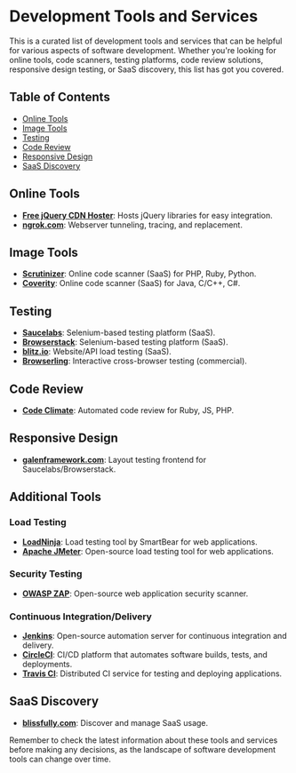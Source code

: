 # Development Tools and Services

This is a curated list of development tools and services that can be helpful for various aspects of software development. Whether you're looking for online tools, code scanners, testing platforms, code review solutions, responsive design testing, or SaaS discovery, this list has got you covered.

## Table of Contents

- [Online Tools](#online-tools)
- [Image Tools](#image-tools)
- [Testing](#testing)
- [Code Review](#code-review)
- [Responsive Design](#responsive-design)
- [SaaS Discovery](#saas-discovery)

## Online Tools

- **[Free jQuery CDN Hoster](https://jquery.com/)**: Hosts jQuery libraries for easy integration.
- **[ngrok.com](https://ngrok.com/)**: Webserver tunneling, tracing, and replacement.

## Image Tools

- **[Scrutinizer](https://scrutinizer-ci.com/)**: Online code scanner (SaaS) for PHP, Ruby, Python.
- **[Coverity](https://www.synopsys.com/coverity.html)**: Online code scanner (SaaS) for Java, C/C++, C#.

## Testing

- **[Saucelabs](https://www.saucelabs.com/)**: Selenium-based testing platform (SaaS).
- **[Browserstack](https://www.browserstack.com/)**: Selenium-based testing platform (SaaS).
- **[blitz.io](https://www.blitz.io/)**: Website/API load testing (SaaS).
- **[Browserling](https://www.browserling.com/)**: Interactive cross-browser testing (commercial).

## Code Review

- **[Code Climate](https://codeclimate.com/)**: Automated code review for Ruby, JS, PHP.

## Responsive Design

- **[galenframework.com](http://galenframework.com/)**: Layout testing frontend for Saucelabs/Browserstack.

## Additional Tools

### Load Testing

- **[LoadNinja](https://smartbear.com/product/loadninja/overview/)**: Load testing tool by SmartBear for web applications.
- **[Apache JMeter](https://jmeter.apache.org/)**: Open-source load testing tool for web applications.

### Security Testing

- **[OWASP ZAP](https://www.zaproxy.org/)**: Open-source web application security scanner.

### Continuous Integration/Delivery

- **[Jenkins](https://www.jenkins.io/)**: Open-source automation server for continuous integration and delivery.
- **[CircleCI](https://circleci.com/)**: CI/CD platform that automates software builds, tests, and deployments.
- **[Travis CI](https://travis-ci.org/)**: Distributed CI service for testing and deploying applications.

## SaaS Discovery

- **[blissfully.com](https://www.blissfully.com/)**: Discover and manage SaaS usage.

Remember to check the latest information about these tools and services before making any decisions, as the landscape of software development tools can change over time.
